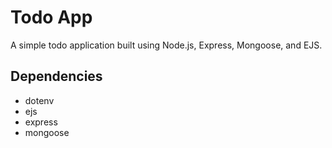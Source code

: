 # Todo App

A simple todo application built using Node.js, Express, Mongoose, and EJS.

## Dependencies
- dotenv
- ejs
- express
- mongoose
